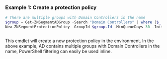 ### Example 1: Create a protection policy
```powershell
# There are multiple groups with Domain Controllers in the name
$group = Get-ZNSegmentADGroup -Search "Domain Controllers" | where {$_.Name -eq "Domain Controllers"}
New-ZNSegmentProtectionPolicy -GroupId $group.Id -MinQueueDays 30 -InitialQueueDays 30
```

```output

```

This cmdlet will create a new protection policy in the environment. In the above example, AD contains multiple groups with Domain Controllers in the name, PowerShell filtering can easily be used inline.

